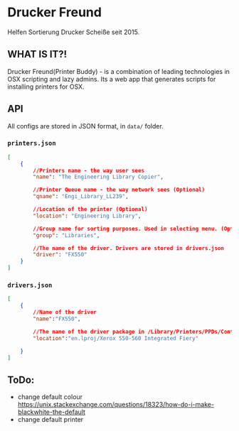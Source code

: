 # Drucker Freund

Helfen Sortierung Drucker Scheiße seit 2015. 

## WHAT IS IT?!

Drucker Freund(Printer Buddy) - is a combination of leading technologies in OSX scripting and lazy admins.
Its a web app that generates scripts for installing printers for OSX.

## API
All configs are stored in JSON format, in `data/` folder.

### `printers.json`
```json
[
	{
		//Printers name - the way user sees
		"name": "The Engineering Library Copier",

		//Printer Queue name - the way network sees (Optional)
		"qname": "Engi_Library_LL239",

		//Location of the printer (Optional)
		"location": "Engineering Library",

		//Group name for sorting purposes. Used in selecting menu. (Optional)
		"group": "Libraries",

		//The name of the driver. Drivers are stored in drivers.json
		"driver": "FX550"
	}
]
```

### `drivers.json`
```json
[
	{
		//Name of the driver
		"name":"FX550",

		//The name of the driver package in /Library/Printers/PPDs/Contents/Resources/
		"location":"en.lproj/Xerox 550-560 Integrated Fiery"

	}
]
```

## ToDo:
 - change default colour https://unix.stackexchange.com/questions/18323/how-do-i-make-blackwhite-the-default
 - change default printer